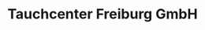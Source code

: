 ---
title: "Tauchcenter Freiburg GmbH"
url: /freiburg-im-breisgau/tauchcenter-freiburg-gmbh/
shop: Tauchen
---